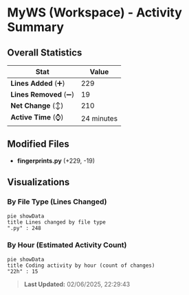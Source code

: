 # MyWS (Workspace) - Activity Summary 

## Overall Statistics

| Stat                   | Value                                                             |
| ---------------------- | ----------------------------------------------------------------- |
| **Lines Added** (➕)   | 229                                          |
| **Lines Removed** (➖) | 19                                        |
| **Net Change** (↕)    | 210                |
| **Active Time** (⌚)   | 24 minutes |


## Modified Files
- **fingerprints.py** (+229, -19)

## Visualizations

### By File Type (Lines Changed)

```mermaid
pie showData
title Lines changed by file type
".py" : 248
```

### By Hour (Estimated Activity Count)

```mermaid
pie showData
title Coding activity by hour (count of changes)
"22h" : 15
```


> **Last Updated:** 02/06/2025, 22:29:43